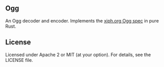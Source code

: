## Ogg

An Ogg decoder and encoder. Implements the [xiph.org Ogg spec](https://www.xiph.org/vorbis/doc/framing.html) in pure Rust.

## License

Licensed under Apache 2 or MIT (at your option). For details, see the LICENSE file.
